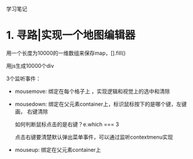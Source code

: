 学习笔记

# 1. 寻路|实现一个地图编辑器

用一个长度为10000的一维数组来保存map，[].fill()

用js生成10000个div

3个监听事件：

- mousemove: 绑定在每个格子上 ，实现逻辑和视觉上的选中和清除

- mousedown: 绑定在父元素container上，标识鼠标按下的是哪个键，左键画， 右键清除

  如何判断鼠标点击的是右键？e.which === 3

  点击右键要清楚默认弹出菜单事件，可以通过监听contextmenu实现

- mouseup: 绑定在父元素container上